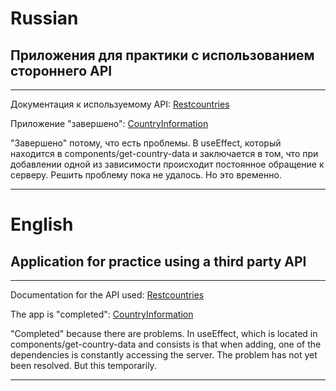 # Russian

## Приложения для практики с использованием стороннего API

---

Документация к используемому API: [Restcountries](https://github.com/apilayer/restcountries)

Приложение "завершено": [CountryInformation](https://react-country-information.web.app/)

"Завершено" потому, что есть проблемы. В useEffect, который находится в components/get-country-data и заключается в том, что при добавлении одной из зависимости происходит постоянное обращение к серверу. Решить проблему пока не удалось. Но это временно.

---

# English

## Application for practice using a third party API 

---
Documentation for the API used: [Restcountries](https://github.com/apilayer/restcountries)

The app is "completed":  [CountryInformation](https://react-country-information.web.app/)

"Completed" because there are problems. In useEffect, which is located in components/get-country-data and consists is that when adding, one of the dependencies is constantly accessing the server. The problem has not yet been resolved. But this temporarily.

---

